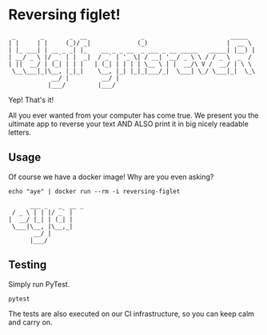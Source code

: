# Reversing figlet!


     _       _       _  __               _                        _____
    | |     | |     (_)/ _|             (_)                      |  __ \
    | |_ ___| | __ _ _| |_    __ _ _ __  _ ___ _ __ _____   _____| |__) |
    | __/ _ \ |/ _` | |  _|  / _` | '_ \| / __| '__/ _ \ \ / / _ \  _  /
    | ||  __/ | (_| | | |   | (_| | | | | \__ \ | |  __/\ V /  __/ | \ \
     \__\___|_|\__, |_|_|    \__, |_| |_|_|___/_|  \___| \_/ \___|_|  \_\
                __/ |         __/ |
               |___/         |___/


Yep! That's it!

All you ever wanted from your computer has come true. We present you the ultimate
app to reverse your text AND ALSO print it in big nicely readable letters.

## Usage

Of course we have a docker image! Why are you even asking?

    echo "aye" | docker run --rm -i reversing-figlet

          ___ _   _  __ _
     / _ \ | | |/ _` |
    |  __/ |_| | (_| |
     \___|\__, |\__,_|
           __/ |
          |___/

## Testing

Simply run PyTest.

    pytest

The tests are also executed on our CI infrastructure, so you can keep calm and
carry on.
